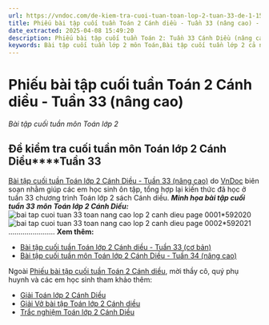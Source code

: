 ```yaml
---
url: https://vndoc.com/de-kiem-tra-cuoi-tuan-toan-lop-2-tuan-33-de-1-152515
title: Phiếu bài tập cuối tuần Toán 2 Cánh diều - Tuần 33 (nâng cao) - Bài tập cuối tuần môn Toán lớp 2 - VnDoc.com
date_extracted: 2025-04-08 15:49:20
description: Phiếu bài tập cuối tuần Toán 2: Tuần 33 Cánh Diều (nâng cao) bao gồm các bài tập về môn Toán giúp các em học sinh ôn tập, nâng cao kỹ năng học Toán lớp 2 của mình.
keywords: Bài tập cuối tuần lớp 2 môn Toán,Bài tập cuối tuần lớp 2 cả năm,giải Toán lớp 2,giải bài tập toán 2,toán lớp 2,bài tập toán lớp 2,Bài tập toán lớp 2 tuần 33 sách Cánh Diều,bài tập toán cuối tuần lớp 2,Phiếu bài tập cuối tuần Toán lớp 2,Phiếu bài tập cuối tuần Toán 2 Tuần 33,bài tập cuối tuần toán 2 cánh diều,bài tập cuối tuần toán lớp 2 cánh diều tuần 33
---
```


# Phiếu bài tập cuối tuần Toán 2 Cánh diều - Tuần 33 \(nâng cao\)
_Bài tập cuối tuần môn Toán lớp 2_
## **Đề kiểm tra cuối tuần môn Toán lớp 2 Cánh Diều****Tuần 33**
[Bài tập cuối tuần Toán lớp 2 Cánh Diều - Tuần 33 \(nâng cao\)](<https://vndoc.com/de-kiem-tra-cuoi-tuan-toan-lop-2-tuan-33-de-1-152515>) do [VnDoc](<https://vndoc.com/>) biên soạn nhằm giúp các em học sinh ôn tập, tổng hợp lại kiến thức đã học ở tuần 33 chương trình Toán lớp 2 sách Cánh diều.
_**Minh họa bài tập cuối tuần 33**_ _**môn Toán lớp 2 Cánh Diều:**_
![bai tap cuoi tuan 33 toan nang cao lop 2 canh dieu page 0001*592020](https://i.vdoc.vn/data/image/2024/05/10/bai-tap-cuoi-tuan-33-toan-nang-cao-lop-2-canh-dieu-page-0001.jpg)![bai tap cuoi tuan 33 toan nang cao lop 2 canh dieu page 0002*592021](https://i.vdoc.vn/data/image/2024/05/10/bai-tap-cuoi-tuan-33-toan-nang-cao-lop-2-canh-dieu-page-0002.jpg)
.......................
**Xem thêm:**
  * [Bài tập cuối tuần Toán lớp 2 Cánh diều - Tuần 33 \(cơ bản\)](<https://vndoc.com/phieu-bai-tap-cuoi-tuan-lop-2-tuan-33-154469>)
  * [Bài tập cuối tuần môn Toán lớp 2 Cánh Diều - Tuần 34 \(nâng cao\)](<https://vndoc.com/phieu-bai-tap-cuoi-tuan-toan-2-tuan-34-188900>)

Ngoài [Phiếu bài tập cuối tuần Toán 2 Cánh diều](<https://vndoc.com/bai-tap-cuoi-tuan-toan-lop-2-sach-canh-dieu>), mời thầy cô, quý phụ huynh và các em học sinh tham khảo thêm:
  * [Giải Toán lớp 2 Cánh Diều](<https://vndoc.com/toan-lop-2-sach-canh-dieu>)
  * [Giải Vở bài tập Toán lớp 2 Cánh diều](<https://vndoc.com/vo-bai-tap-toan-lop-2-canh-dieu>)
  * [Trắc nghiệm Toán lớp 2 Cánh Diều](<https://vndoc.com/trac-nghiem-toan-lop-2-canh-dieu>)

